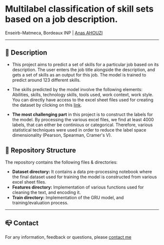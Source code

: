 # Multilabel classification of skill sets based on a job description.
Enseirb-Matmeca, Bordeaux INP | [Anas AHOUZI](https://www.linkedin.com/in/anas-ahouzi-6aab0b155/)
***

## :monocle_face: Description
- This project aims to predict a set of skills for a particular job based on its description. The user enters the job title alongside the description, and
gets a set of skills as an output for this job. The model is trained to predict around 123 different skills. </br>

- The skills predicted by the model involve the following elements: Abilities, skills, technology skills, tools used, work context,
 work style. You can directly have access to the excel sheet files used for creating the dataset by clicking on this [link](https://drive.google.com/drive/folders/11OtcCNTCFuVbsHZsuWqeQnF1L6-lsgc-?usp=sharing).
 
- **The most challenging part** in this project is to construct the labels for the model. By processing the various excel files,
we find at least 4000 labels, that can either be continious or categorical. Therefore, various statistical techniques were used in order
to reduce the label space dimensionality (Pearson, Spearman, Cramer's V).


## :rocket: Repository Structure
The repository contains the following files & directories:
- **Dataset directory:** It contains a data pre-processing notebook where the final dataset used for training 
the model is constructed from various excel sheet files.
- **Features directory:** Implementation of various functions used for cleaning the text, and encoding it.
- **Train directory:** Implementation of the GRU model, and training/evaluation process.


---
## :mailbox_closed: Contact
For any information, feedback or questions, please [contact me][anas-email]










[anas-email]: mailto:ahouzi2000@hotmail.fr